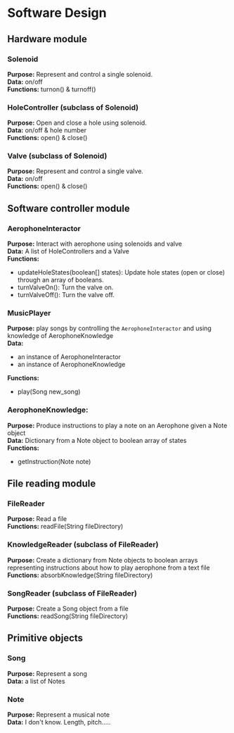 # Software Design

## Hardware module

### Solenoid
**Purpose:** Represent and control a single solenoid.  
**Data:** on/off  
**Functions:** turnon() & turnoff()

### HoleController (subclass of Solenoid)
**Purpose:** Open and close a hole using solenoid.  
**Data:** on/off & hole number  
**Functions:** open() & close()

### Valve (subclass of Solenoid)
**Purpose:** Represent and control a single valve.  
**Data:** on/off  
**Functions:** open() & close()

## Software controller module

### AerophoneInteractor
**Purpose:** Interact with aerophone using solenoids and valve  
**Data:** A list of HoleControllers and a Valve  
**Functions:**  
+ updateHoleStates(boolean[] states): Update hole states (open or close) through an array of booleans.  
+ turnValveOn(): Turn the valve on.  
+ turnValveOff(): Turn the valve off.  

### MusicPlayer
**Purpose:** play songs by controlling the `AerophoneInteractor` and using knowledge of  AerophoneKnowledge  
**Data:**
+ an instance of AerophoneInteractor  
+ an instance of AerophoneKnowledge  

**Functions:**
+ play(Song new_song)  

### AerophoneKnowledge:
**Purpose:** Produce instructions to play a note on an Aerophone given a Note object  
**Data:** Dictionary from a Note object to boolean array of states  
**Functions:**  
+ getInstruction(Note note)

## File reading module

### FileReader
**Purpose:** Read a file  
**Functions:** readFile(String fileDirectory)  

### KnowledgeReader (subclass of FileReader)
**Purpose:** Create a dictionary from Note objects to boolean arrays representing instructions about how to play aerophone from a text file  
**Functions:** absorbKnowledge(String fileDirectory)  

### SongReader (subclass of FileReader)
**Purpose:** Create a Song object from a file  
**Functions:** readSong(String fileDirectory)  

## Primitive objects

### Song
**Purpose:** Represent a song  
**Data:** a list of Notes  

### Note
**Purpose:** Represent a musical note  
**Data:** I don't know. Length, pitch.....
